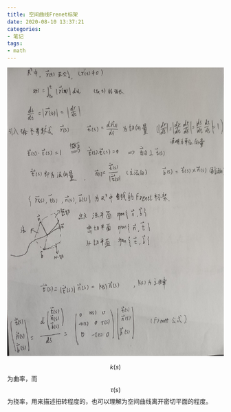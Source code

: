 ```yaml
---
title: 空间曲线Frenet标架
date: 2020-08-10 13:37:21
categories:
- 笔记
tags:
- math
---
```


![](2020-08-10-空间曲线Frenet标架/空间曲线Frenet标架.jpg)

$$k(s)$$为曲率，而$$\tau(s)$$为挠率，用来描述扭转程度的，也可以理解为空间曲线离开密切平面的程度。